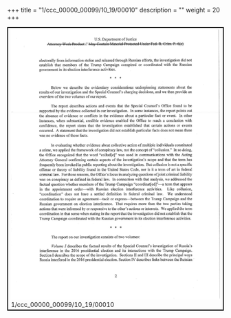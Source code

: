 +++
title = "1/ccc_00000_00099/10_19/00010"
description = ""
weight = 20
+++

<table style="border:2px solid black;max-width:800px;max-height:800px;" 
><tr><td>
<img class="center-fit-jpg"
src="/jpg_/jpg_mueller_report_searchable_010.jpg">
1/ccc_00000_00099/10_19/00010
</img></td></tr></table>
